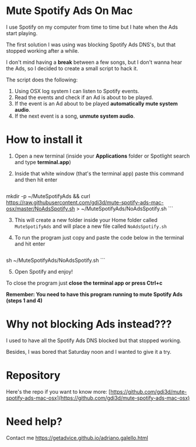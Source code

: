 # Mute Spotify Ads On Mac
I use Spotify on my computer from time to time but I hate when the Ads start playing.

The first solution I was using was blocking Spotify Ads DNS's, but that stopped working after a while.

I don't mind having a **break** between a few songs, but I don't wanna hear the Ads, so I decided to create a small script to hack it.

The script does the following:

1. Using OSX log system I can listen to Spotify events.
2. Read the events and check if an Ad is about to be played.
3. If the event is an Ad about to be played **automatically mute system audio**.
4. If the next event is a song, **unmute system audio**.

# How to install it

1. Open a new terminal (inside your **Applications** folder or Spotlight search and type **terminal.app**)
2. Inside that white window (that's the terminal app) paste this command and then hit enter 
  
    ```
mkdir -p ~/MuteSpotifyAds && curl https://raw.githubusercontent.com/gdi3d/mute-spotify-ads-mac-osx/master/NoAdsSpotify.sh > ~/MuteSpotifyAds/NoAdsSpotify.sh
    ```

3. This will create a new folder inside your Home folder called `MuteSpotifyAds` and will place a new file called `NoAdsSpotify.sh`
4. To run the program just copy and paste the code below in the terminal and hit enter 
    
    ```
sh ~/MuteSpotifyAds/NoAdsSpotify.sh
    ```

5. Open Spotify and enjoy!

To close the program just **close the terminal app or press Ctrl+c**

**Remember: You need to have this program running to mute Spotify Ads (steps 1 and 4)**

# Why not blocking Ads instead???

I used to have all the Spotify Ads DNS blocked but that stopped working.

Besides, I was bored that Saturday noon and I wanted to give it a try.

# Repository
Here's the repo if you want to know more:
[https://github.com/gdi3d/mute-spotify-ads-mac-osx](https://github.com/gdi3d/mute-spotify-ads-mac-osx)

# Need help?

Contact me https://getadvice.github.io/adriano.galello.html
